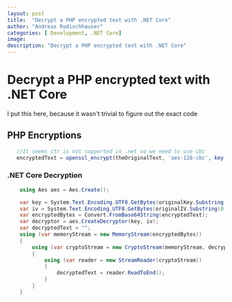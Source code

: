 ```yaml
---
layout: post
title:  "Decrypt a PHP encrypted text with .NET Core"
author: "Andreas Rudischhauser"
categories: [ Development, .NET Core]
image: 
description: "Decrypt a PHP encrypted text with .NET Core"
---
```

# Decrypt a PHP encrypted text with .NET Core

I put this here, because it wasn't trivial to figure out the exact code

## PHP Encryptions

```php
   //It seems ctr is not supported in .net so we need to use cbc
   encryptedText = openssl_encrypt(theOriginalText, 'aes-128-cbc', key, 0, substr(iv, 0, 16));
```

### .NET Core Decryption

```cs
    using Aes aes = Aes.Create();

    var key = System.Text.Encoding.UTF8.GetBytes(originalKey.Substring(0, 16));
    var iv = System.Text.Encoding.UTF8.GetBytes(originalIV.Substring(0, 16));
    var encryptedBytes = Convert.FromBase64String(encryptedText); 
    var decryptor = aes.CreateDecryptor(key, iv);
    var decryptedText = "";
    using (var memoryStream = new MemoryStream(encryptedBytes))
    {
        using (var cryptoStream = new CryptoStream(memoryStream, decryptor, CryptoStreamMode.Read))
        {
            using (var reader = new StreamReader(cryptoStream))
            {
                decryptedText = reader.ReadToEnd();
            }
        }
    }
```
